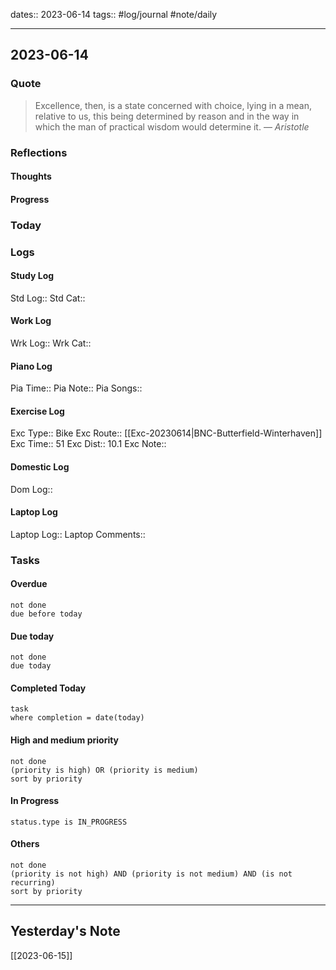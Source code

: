 dates:: 2023-06-14
tags:: #log/journal #note/daily 

---
## 2023-06-14

### Quote

> Excellence, then, is a state concerned with choice, lying in a mean, relative to us, this being determined by reason and in the way in which the man of practical wisdom would determine it.
> — <cite>Aristotle</cite>


### Reflections

#### Thoughts

#### Progress

### Today


### Logs

#### Study Log
Std Log:: 
Std Cat:: 

#### Work Log
Wrk Log:: 
Wrk Cat:: 

#### Piano Log

Pia Time:: 
Pia Note:: 
Pia Songs:: 

#### Exercise Log

Exc Type:: Bike
Exc Route:: [[Exc-20230614|BNC-Butterfield-Winterhaven]]
Exc Time:: 51
Exc Dist:: 10.1
Exc Note:: 

#### Domestic Log

Dom Log:: 

#### Laptop Log

Laptop Log:: 
Laptop Comments::

### Tasks

#### Overdue

```tasks
not done
due before today
```


#### Due today

```tasks
not done
due today
```

#### Completed Today

```dataview
task
where completion = date(today)
```


#### High and medium priority

```tasks
not done
(priority is high) OR (priority is medium)
sort by priority
```

#### In Progress

```tasks
status.type is IN_PROGRESS
```

#### Others

```tasks
not done
(priority is not high) AND (priority is not medium) AND (is not recurring)
sort by priority
```


---
## Yesterday's Note

[[2023-06-15]]


